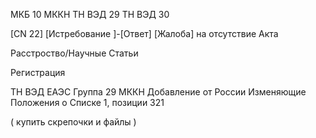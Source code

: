 МКБ 10
МККН 
ТН ВЭД 29
ТН ВЭД 30


[CN 22] [Истребование ]-[Ответ] [Жалоба] на отсутствие Акта 


Расстроство/Научные Статьи 

Регистрация


ТН ВЭД ЕАЭС Группа 29
МККН Добавление от России
Изменяющие Положения о Списке 1, позиции 321


( купить скрепочки и файлы )
